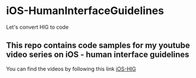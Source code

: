 # iOS-HumanInterfaceGuidelines
Let's convert HIG to code

## This repo contains code samples for my youtube video series on iOS - human interface guidelines
You can find the videos by following this link [iOS-HIG](https://www.youtube.com/watch?v=go6r29YOK-M&list=PLpQOa1yywiIYEYPmQOLwPt_IWBi_jMavu)

